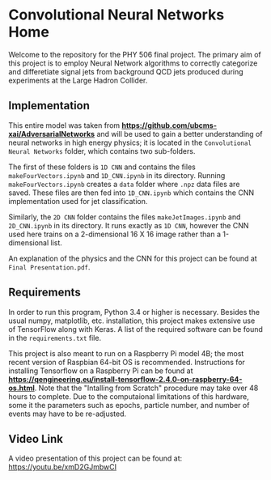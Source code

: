 # Convolutional Neural Networks Home

Welcome to the repository for the PHY 506 final project. The primary aim of this project is to employ Neural Network algorithms to correctly categorize and differetiate signal jets from background QCD jets produced during experiments at the Large Hadron Collider.

## Implementation

This entire model was taken from **https://github.com/ubcms-xai/AdversarialNetworks** and will be used to gain a better understanding of neural networks in high energy physics; it is located in the ```Convolutional Neural Networks``` folder, which contains two sub-folders.

The first of these folders is ```1D CNN``` and contains the files ```makeFourVectors.ipynb``` and ```1D_CNN.ipynb``` in its directory. Running ```makeFourVectors.ipynb``` creates a ```data``` folder where ```.npz``` data files are saved. These files are then fed into ```1D_CNN.ipynb``` which contains the CNN implementation used for jet classification.   

Similarly, the ```2D CNN``` folder contains the files ```makeJetImages.ipynb``` and ```2D_CNN.ipynb``` in its directory. It runs exactly as ```1D CNN```, however the CNN used here trains on a 2-dimensional 16 X 16 image rather than a 1-dimensional list.

An explanation of the physics and the CNN for this project can be found at ```Final Presentation.pdf```.  

## Requirements

In order to run this program, Python 3.4 or higher is necessary. Besides the usual numpy, matplotlib, etc. installation, this project makes extensive use of TensorFlow along with Keras. A list of the required software can be found in the ```requirements.txt``` file.

This project is also meant to run on a Raspberry Pi model 4B; the most recent version of Raspbian 64-bit OS is recommended. Instructions for installing Tensorflow on a Raspberry Pi can be found at **https://qengineering.eu/install-tensorflow-2.4.0-on-raspberry-64-os.html**. Note that the "Intalling from Scratch" procedure may take over 48 hours to complete. Due to the computaional limitations of this hardware, some it the parameters such as epochs, particle number, and number of events may have to be re-adjusted. 

## Video Link

A video presentation of this project can be found at: https://youtu.be/xmD2GJmbwCI
